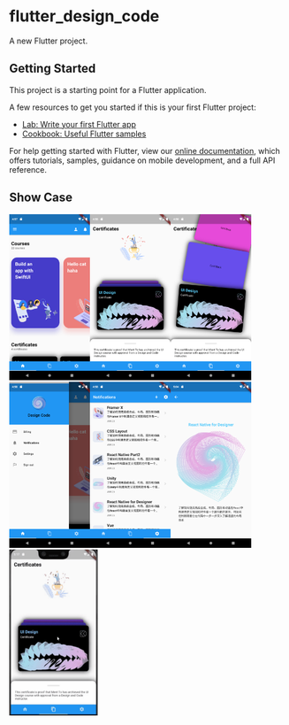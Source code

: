 # flutter_design_code

A new Flutter project.

## Getting Started

This project is a starting point for a Flutter application.

A few resources to get you started if this is your first Flutter project:

- [Lab: Write your first Flutter app](https://flutter.dev/docs/get-started/codelab)
- [Cookbook: Useful Flutter samples](https://flutter.dev/docs/cookbook)

For help getting started with Flutter, view our
[online documentation](https://flutter.dev/docs), which offers tutorials,
samples, guidance on mobile development, and a full API reference.

## Show Case

<img src="assets/showcases/1.png" height="300em" /><img src="assets/showcases/2.png" height="300em" /><img src="assets/showcases/3.png" height="300em" /><img src="assets/showcases/4.png" height="300em" /><img src="assets/showcases/5.png" height="300em" /><img src="assets/showcases/6.png" height="300em" /><img src="assets/showcases/show_394x740.gif" height="300em" />
